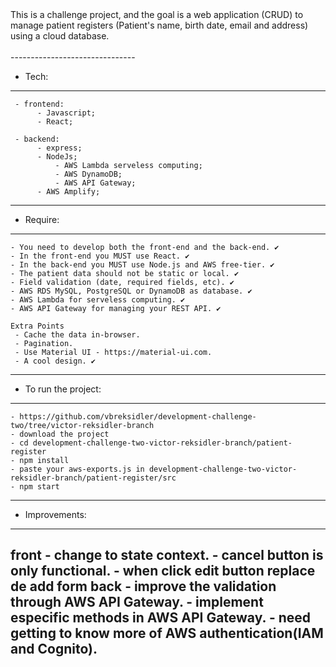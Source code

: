 <div>
  This is a challenge project, and the goal is a web application (CRUD) to manage patient registers (Patient's name, birth date, email and address) using a cloud database.

 </div>

 <br>
 -------------------------------
 
 - Tech:

 ------------------------------
	 - frontend: 
		  - Javascript;
		  - React;
		  
	 - backend:
		  - express;
		  - NodeJs;
          	  - AWS Lambda serveless computing;
          	  - AWS DynamoDB;
         	  - AWS API Gateway;
		  - AWS Amplify;
-------------------------------

- Require: 

-------------------------------

	- You need to develop both the front-end and the back-end. ✔️
	- In the front-end you MUST use React. ✔️
	- In the back-end you MUST use Node.js and AWS free-tier. ✔️
	- The patient data should not be static or local. ✔️
	- Field validation (date, required fields, etc). ✔️
	- AWS RDS MySQL, PostgreSQL or DynamoDB as database. ✔️
	- AWS Lambda for serveless computing. ✔️
	- AWS API Gateway for managing your REST API. ✔️

	Extra Points
	 - Cache the data in-browser.
	 - Pagination.
	 - Use Material UI - https://material-ui.com.
	 - A cool design. ✔️
-------------------------------

- To run the project: 

-------------------------------
	- https://github.com/vbreksidler/development-challenge-two/tree/victor-reksidler-branch
	- download the project
	- cd development-challenge-two-victor-reksidler-branch/patient-register
	- npm install
	- paste your aws-exports.js in development-challenge-two-victor-reksidler-branch/patient-register/src
	- npm start

-------------------------------

- Improvements:

-------------------------------
front
	- change to state context.
	- cancel button is only functional.
	- when click edit button replace de add form
back
	- improve the validation through AWS API Gateway.
	- implement especific methods in AWS API Gateway.
	- need getting to know more of AWS authentication(IAM and Cognito).
-------------------------------
